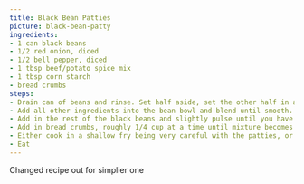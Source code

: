 ```yaml
---
title: Black Bean Patties
picture: black-bean-patty
ingredients:
- 1 can black beans
- 1/2 red onion, diced
- 1/2 bell pepper, diced
- 1 tbsp beef/potato spice mix
- 1 tbsp corn starch
- bread crumbs
steps:
- Drain can of beans and rinse. Set half aside, set the other half in a big bowl.
- Add all other ingredients into the bean bowl and blend until smooth.
- Add in the rest of the black beans and slightly pulse until you have desire texture.
- Add in bread crumbs, roughly 1/4 cup at a time until mixture becomes tighter and can hold shape.
- Either cook in a shallow fry being very careful with the patties, or cook in oven at 350F for 10 mins.
- Eat
---
```


Changed recipe out for simplier one
